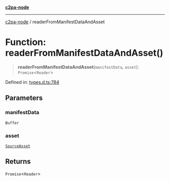 [**c2pa-node**](../README.md)

***

[c2pa-node](../README.md) / readerFromManifestDataAndAsset

# Function: readerFromManifestDataAndAsset()

> **readerFromManifestDataAndAsset**(`manifestData`, `asset`): `Promise`\<`Reader`\>

Defined in: [types.d.ts:784](https://github.com/contentauth/c2pa-node-v2/blob/5303c5fd1e9a72d23f327699b48a7620e901a41c/js-src/types.d.ts#L784)

## Parameters

### manifestData

`Buffer`

### asset

[`SourceAsset`](../type-aliases/SourceAsset.md)

## Returns

`Promise`\<`Reader`\>
